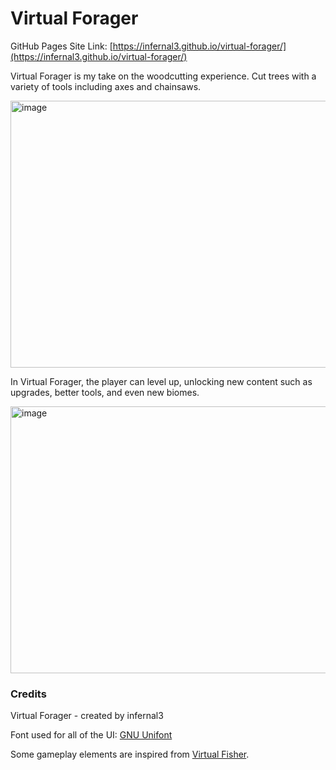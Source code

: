 # Virtual Forager

GitHub Pages Site Link: [https://infernal3.github.io/virtual-forager/](https://infernal3.github.io/virtual-forager/)

Virtual Forager is my take on the woodcutting experience. Cut trees with a variety of tools including axes and chainsaws.

<img width="753" height="427" alt="image" src="https://github.com/user-attachments/assets/2c42175d-4d18-4c90-aeee-81100410d4e7" />

In Virtual Forager, the player can level up, unlocking new content such as upgrades, better tools, and even new biomes.

<img width="753" height="427" alt="image" src="https://github.com/user-attachments/assets/f0d8f549-7c8a-417f-885b-4618f2ef83bf" />

### Credits

Virtual Forager - created by infernal3

Font used for all of the UI: [GNU Unifont](https://ftp.gnu.org/gnu/unifont/unifont-15.0.01/)

Some gameplay elements are inspired from [Virtual Fisher](https://virtualfisher.com/).
